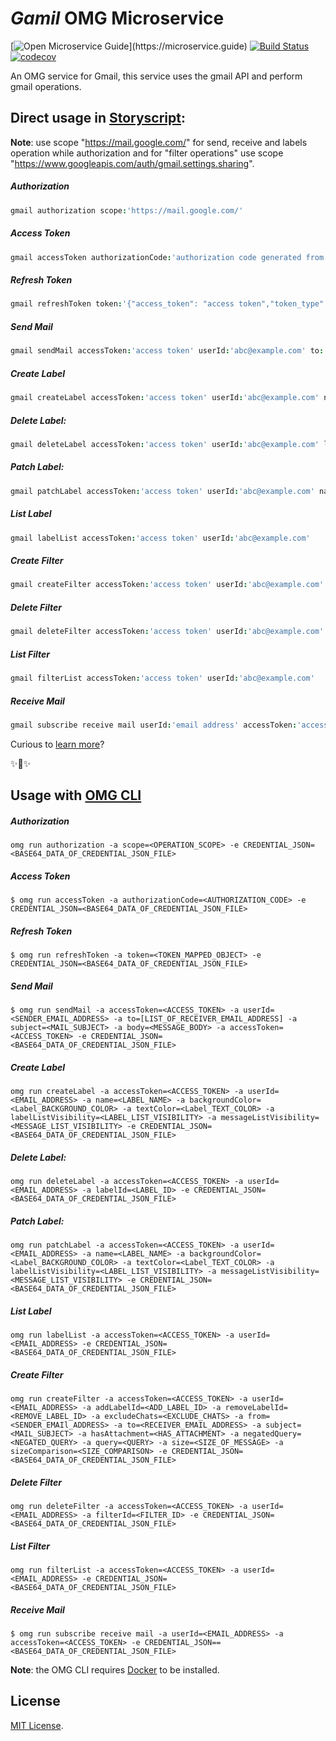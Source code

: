 # _Gamil_ OMG Microservice

[![Open Microservice Guide](https://img.shields.io/badge/OMG%20Enabled-👍-green.svg?)](https://microservice.guide)
[![Build Status](https://travis-ci.com/omg-services/gmail.svg?branch=master)](https://travis-ci.com/omg-services/gmail)
[![codecov](https://codecov.io/gh/omg-services/gmail/branch/master/graph/badge.svg)](https://codecov.io/gh/omg-services/gmail)

An OMG service for Gmail, this service uses the gmail API and perform gmail operations.

## Direct usage in [Storyscript](https://storyscript.io/):

**Note**: use scope "https://mail.google.com/" for send, receive and labels operation while authorization and for "filter operations" use scope "https://www.googleapis.com/auth/gmail.settings.sharing".

##### Authorization
```coffee
gmail authorization scope:'https://mail.google.com/'
```
##### Access Token
```coffee
gmail accessToken authorizationCode:'authorization code generated from URL of authorization'
```
##### Refresh Token
```coffee
gmail refreshToken token:'{"access_token": "access token","token_type": "Bearer","refresh_token": "refresh token","expiry": "2019-10-04T15:57:07.922121141Z"}'
```
##### Send Mail
```coffee
gmail sendMail accessToken:'access token' userId:'abc@example.com' to:'["xyz@example.com",mnop@example.com]' subject:'mail subject' body:'mail body'
```
##### Create Label
```coffee
gmail createLabel accessToken:'access token' userId:'abc@example.com' name:'OMG Label' backgroundColor:'#fce8b3' textColor:'#d5ae49' labelListVisibility:'labelShow' messageListVisibility:'show' 
```
##### Delete Label:
```coffee
gmail deleteLabel accessToken:'access token' userId:'abc@example.com' labelId:'label Id'
```
##### Patch Label:
```coffee
gmail patchLabel accessToken:'access token' userId:'abc@example.com' name:'OMG Label' backgroundColor:'#fce8b3' textColor:'#d5ae49' labelListVisibility:'labelShow' messageListVisibility:'show' 
```
##### List Label
```coffee
gmail labelList accessToken:'access token' userId:'abc@example.com' 
```
##### Create Filter
```coffee
gmail createFilter accessToken:'access token' userId:'abc@example.com'  addLabelId='Label Id' removeLabelId='Label Id' excludeChats=false from:'abc@example.com' to:'xyz@example.com' subject:'Mail subject' hasAttachment=false negatedQuery:'Negated query for filter' query:'query for filter' size=1 sizeComparison:smaller 
```
##### Delete Filter
```coffee
gmail deleteFilter accessToken:'access token' userId:'abc@example.com' filterId:'filter Id'
```
##### List Filter
```coffee
gmail filterList accessToken:'access token' userId:'abc@example.com' 
```
##### Receive Mail
```coffee
gmail subscribe receive mail userId:'email address' accessToken:'access token'
```
Curious to [learn more](https://docs.storyscript.io/)?

✨🍰✨

## Usage with [OMG CLI](https://www.npmjs.com/package/omg)

##### Authorization
```shell
omg run authorization -a scope=<OPERATION_SCOPE> -e CREDENTIAL_JSON=<BASE64_DATA_OF_CREDENTIAL_JSON_FILE>
```
##### Access Token
```shell
$ omg run accessToken -a authorizationCode=<AUTHORIZATION_CODE> -e CREDENTIAL_JSON=<BASE64_DATA_OF_CREDENTIAL_JSON_FILE>
```
##### Refresh Token
```shell
$ omg run refreshToken -a token=<TOKEN_MAPPED_OBJECT> -e CREDENTIAL_JSON=<BASE64_DATA_OF_CREDENTIAL_JSON_FILE>
```
##### Send Mail
```shell
$ omg run sendMail -a accessToken=<ACCESS_TOKEN> -a userId=<SENDER_EMAIL_ADDRESS> -a to=[LIST_OF_RECEIVER_EMAIL_ADDRESS] -a subject=<MAIL_SUBJECT> -a body=<MESSAGE_BODY> -a accessToken=<ACCESS_TOKEN> -e CREDENTIAL_JSON=<BASE64_DATA_OF_CREDENTIAL_JSON_FILE>
```
##### Create Label
```shell
omg run createLabel -a accessToken=<ACCESS_TOKEN> -a userId=<EMAIL_ADDRESS> -a name=<LABEL_NAME> -a backgroundColor=<Label_BACKGROUND_COLOR> -a textColor=<Label_TEXT_COLOR> -a labelListVisibility=<LABEL_LIST_VISIBILITY> -a messageListVisibility=<MESSAGE_LIST_VISIBILITY> -e CREDENTIAL_JSON=<BASE64_DATA_OF_CREDENTIAL_JSON_FILE>
```
##### Delete Label:
```shell
omg run deleteLabel -a accessToken=<ACCESS_TOKEN> -a userId=<EMAIL_ADDRESS> -a labelId=<LABEL_ID> -e CREDENTIAL_JSON=<BASE64_DATA_OF_CREDENTIAL_JSON_FILE>
```
##### Patch Label:
```shell
omg run patchLabel -a accessToken=<ACCESS_TOKEN> -a userId=<EMAIL_ADDRESS> -a name=<LABEL_NAME> -a backgroundColor=<Label_BACKGROUND_COLOR> -a textColor=<Label_TEXT_COLOR> -a labelListVisibility=<LABEL_LIST_VISIBILITY> -a messageListVisibility=<MESSAGE_LIST_VISIBILITY> -e CREDENTIAL_JSON=<BASE64_DATA_OF_CREDENTIAL_JSON_FILE>
```
##### List Label
```shell
omg run labelList -a accessToken=<ACCESS_TOKEN> -a userId=<EMAIL_ADDRESS> -e CREDENTIAL_JSON=<BASE64_DATA_OF_CREDENTIAL_JSON_FILE>
```
##### Create Filter
```shell
omg run createFilter -a accessToken=<ACCESS_TOKEN> -a userId=<EMAIL_ADDRESS> -a addLabelId=<ADD_LABEL_ID> -a removeLabelId=<REMOVE_LABEL_ID> -a excludeChats=<EXCLUDE_CHATS> -a from=<SENDER_EMAIl_ADDRESS> -a to=<RECEIVER_EMAIL_ADDRESS> -a subject=<MAIL_SUBJECT> -a hasAttachment=<HAS_ATTACHMENT> -a negatedQuery=<NEGATED_QUERY> -a query=<QUERY> -a size=<SIZE_OF_MESSAGE> -a sizeComparison=<SIZE_COMPARISON> -e CREDENTIAL_JSON=<BASE64_DATA_OF_CREDENTIAL_JSON_FILE>
```
##### Delete Filter
```shell
omg run deleteFilter -a accessToken=<ACCESS_TOKEN> -a userId=<EMAIL_ADDRESS> -a filterId=<FILTER_ID> -e CREDENTIAL_JSON=<BASE64_DATA_OF_CREDENTIAL_JSON_FILE>
```
##### List Filter
```shell
omg run filterList -a accessToken=<ACCESS_TOKEN> -a userId=<EMAIL_ADDRESS> -e CREDENTIAL_JSON=<BASE64_DATA_OF_CREDENTIAL_JSON_FILE>
```
##### Receive Mail
```shell
$ omg run subscribe receive mail -a userId=<EMAIL_ADDRESS> -a accessToken=<ACCESS_TOKEN> -e CREDENTIAL_JSON==<BASE64_DATA_OF_CREDENTIAL_JSON_FILE>
```

**Note**: the OMG CLI requires [Docker](https://docs.docker.com/install/) to be installed.

## License
[MIT License](https://github.com/omg-services/gmail/blob/master/LICENSE).
